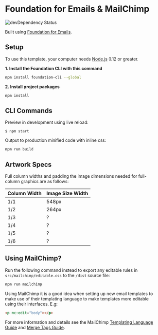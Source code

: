 # Foundation for Emails & MailChimp

![devDependency Status](https://david-dm.org/jamesrwilliams/foundation-emails-with-mailchimp.svg)

Built using [Foundation for Emails](http://github.com/zurb/foundation-emails/).

## Setup

To use this template, your computer needs [Node.js](https://nodejs.org/en/) 0.12 or greater.

**1. Install the Foundation CLI with this command**

```bash
npm install foundation-cli --global
```
**2. Install project packages**

```bash
npm install
```

## CLI Commands

Preview in development using live reload:
```
$ npm start
```
Output to production minified code with inline css:

```bash
npm run build
```

## Artwork Specs

Full column widths and padding the image dimensions needed for full-column graphics are as follows:

| Column Width | Image Size Width |
|--------------|------------------|
| 1/1          | 548px            |
| 1/2          | 264px            |
| 1/3          | ?                |
| 1/4          | ?                |
| 1/5          | ?                |
| 1/6          | ?                |


## Using MailChimp?

Run the following command instead to export any editable rules in `src/mailchimp/editable.css` to the `/dist` source file:

```bash
npm run mailchimp
```

Using MailChimp it is a good idea when setting up new email templates to make use of their templating language to make templates more editable using their interfaces. E.g:
```html
<p mc:edit="body"></p>
```

For more information and details see the MailChimp [Templating Language Guide](http://templates.mailchimp.com/getting-started/template-language/) and [Merge Tags Guide](http://templates.mailchimp.com/getting-started/merge-tags/basic-merge-tags/).
